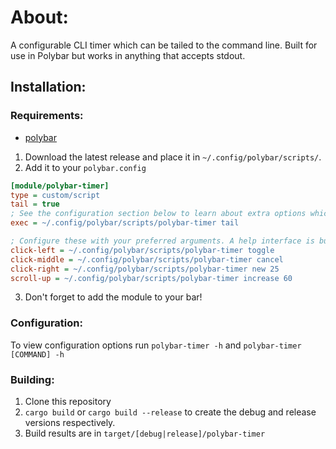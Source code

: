 # About:

A configurable CLI timer which can be tailed to the command line. Built for use in Polybar but works in anything that accepts stdout.

## Installation:

### Requirements:
- [polybar](https://github.com/polybar/polybar)

1. Download the latest release and place it in `~/.config/polybar/scripts/`.
2. Add it to your `polybar.config`

```ini
[module/polybar-timer]
type = custom/script
tail = true
; See the configuration section below to learn about extra options which can be passed
exec = ~/.config/polybar/scripts/polybar-timer tail

; Configure these with your preferred arguments. A help interface is built in.
click-left = ~/.config/polybar/scripts/polybar-timer toggle
click-middle = ~/.config/polybar/scripts/polybar-timer cancel
click-right = ~/.config/polybar/scripts/polybar-timer new 25
scroll-up = ~/.config/polybar/scripts/polybar-timer increase 60
```
3. Don't forget to add the module to your bar!

### Configuration:

To view configuration options run `polybar-timer -h` and `polybar-timer [COMMAND] -h`

### Building:

1. Clone this repository
2. `cargo build` or `cargo build --release` to create the debug and release versions respectively.
3. Build results are in `target/[debug|release]/polybar-timer`
